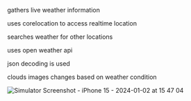 gathers live weather information 

uses corelocation to access realtime location 

searches weather for other locations 

uses open weather api

json decoding is used 

clouds images changes based on weather condition




![Simulator Screenshot - iPhone 15 - 2024-01-02 at 15 47 04](https://github.com/Gokul1503A/Clima/assets/154863043/d10cdc09-602d-4b74-a599-a5018130cca4)
